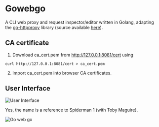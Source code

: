 # Gowebgo
A CLI web proxy and request inspector/editor written in Golang, adapting the [go-httpproxy](https://pkg.go.dev/github.com/go-httpproxy/httpproxy) library (source available [here](https://github.com/go-httpproxy/httpproxy)).

## CA certificate
1. Download ca_cert.pem from http://127.0.0.1:8081/cert using
```
curl http://127.0.0.1:8081/cert > ca_cert.pem
```
2. Import ca_cert.pem into browser CA certificates.

## User Interface 

![User Interface](images/ui.png "User Interface")

Yes, the name is a reference to Spiderman 1 (with Toby Maguire).

![Go web go](images/go-web-go.gif "Go web go!")
